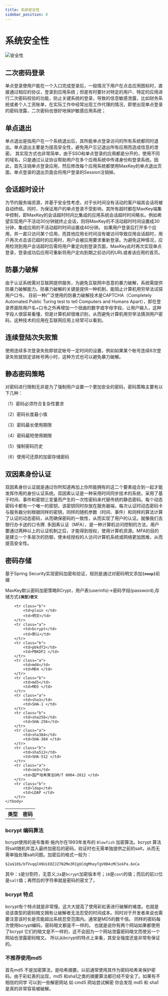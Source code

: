 ```yaml
---
title: 系统安全性
sidebar_position: 8
---
```


# 系统安全性

![安全性](/images/authn/safety.png)

## 二次密码登录

单点登录使用户能在一个入口完成登录后，一般情况下用户在点击应用图标时，直接通过相应的协议，登录到应用系统；但是有时要针对特定的用户、特定的应用进行二次密码校验的功能，防止关键系统的登录，导致的信息敏感泄露，比如财务系统或者个人工资账单，在实际工作中经常出现工作代理的情况，即使出现单点登录的密码泄露，二次密码也很好地保护敏感应用系统；

## 单点退出

单点退出是指用户在一个系统退出后，其所能单点登录访问的所有系统都同时退出。单点退出主要是为提高安全性，避免用户忘记退出所有应用而造成信息的泄密。
其实现方式也非常简单，由于SSO和单点登录的应用都是分开的，使用不同的域名，只是通过认证协议帮助用户在多个应用系统中传递身份和登录系统。因此，首先注销单点登录应用，然后修改每个应用系统都使用MaxKey的单点退出页面，单点登录的退出页面会将用户登录的Session注销掉。 

## 会话超时设计

为节约服务端资源，并基于安全性考虑，对于长时间没有活动的客户端其会话将被自动终结。同时，为保证用户的单点登录不受影响，其所有超时都在MaxKey端集中控制，即MaxKey的会话超时时间比集成的应用系统会话超时时间略长。例如希望实现用户不活动30分钟就终止会话，则将MaxKey的不活动超时时间设置成30分钟，集成应用的不活动超时时间设置成40分钟。
如果用户登录后打开多个应用，并一直只访问某个应用，而其他应用长时间没有被访问导致应用会话超时，用户再次点击该已超时的应用时，用户会被应用要求重新登录。为避免这种情况，应用检测到用户会话超时后需将用户重定向到登录页面，MaxKey此时再次实现单点登录，登录成功后应用可重新将用户定向到期之前访问的URL或者该应用的首页。

## 防暴力破解

由于认证系统需对互联网提供服务，为避免互联网中恶意的暴力破解，系统需提供防暴力破解能力。防暴力破解的关键是提供一种机制，能阻止计算机用穷举法试探用户口令。
目前一种广泛使用的防暴力破解技术是CAPTCHA（Completely Automated Public Turing test to tell Computers and Humans Apart），即在登录界面除用户名+口令之外再增加一个扭曲的数字或字母字段，让用户输入，这种字段人很容易看懂，但是计算机却很难识别，从而避免计算机用穷举法猜测用户密码，这种技术的应用在互联网应用上经常可以看到。

## 连续登陆次失败策

使用连续多次登录失败即锁定帐号一定时间的设置，例如如果某个帐号连续6次登录失败就锁定该帐号两小时，这种方式也可以避免暴力破解。

## 静态密码策略

对密码进行限制无非是为了强制用户设置一个更加安全的密码，密码策略主要有以下几种：

（1）密码必须符合复杂性要求

（2）密码长度最小值

（3）密码最长使用期限

（4）密码最短使用期限

（5）强制密码历史

（6）使用可还原的加密存储密码

## 双因素身份认证

双因素身份认证就是通过你所知道再加上你所能拥有的这二个要素组合到一起才能发挥作用的身份认证系统。双因素认证是一种采用时间同步技术的系统，采用了基于时间、事件和密钥三变量而产生的一次性密码来代替传统的静态密码。每个动态密码卡都有一个唯一的密钥，该密钥同时存放在服务器端，每次认证时动态密码卡与服务器分别根据同样的密钥，同样的随机参数（时间、事件）和同样的算法计算了认证的动态密码，从而确保密码的一致性，从而实现了用户的认证。就像我们去银行办卡送的口令牌.
多因素认证（MFA），是一种计算机访问控制的方法，用户要通过两种以上的认证机制之后，才能得到授权，使用计算机资源。MFA的目的是建立一个多层次的防御，使未经授权的人访问计算机系统或网络更加困难，从而提高安全性。

## 密码存储

基于Spring Security实现密码加密和验证，规则是通过对密码明文添加<b>```{noop}```</b>前缀

MaxKey默认密码加密策略BCrypt，用户表(userinfo)->密码字段(password),存储方式<b>```{类型}密文```</b>


<table border="0" class="table table-striped table-bordered ">
	<tbody>
		<tr class="a">
			<th>类型</th>
			<th>密码</th>
		</tr>
				
		<tr class="b">
			<td>plain </td>
			<td>明文</td>
		</tr>
		<tr class="a">
			<td>bcrypt</td>
			<td>默认</td>
		</tr>  
		<tr class="b">
			<td>pbkdf2</td>
			<td>PBKDF2 </td>
		</tr>
		<tr class="a">
			<td>md4</td>
			<td>MD4 </td>
		</tr>
		<tr class="b">
			<td>md5</td>
			<td>MD5 </td>
		</tr>
		<tr class="a">
			<td>sha1</td>
			<td>SHA-1 </td>
		</tr>
		<tr class="b">
			<td>sha256</td>
			<td>SHA-256</td>
		</tr>
		<tr class="a">
			<td>sha384</td>
			<td>SHA-384 </td>
		</tr>
		<tr class="b">
			<td>sha512</td>
			<td>SHA-512 </td>
		</tr>
		<tr class="a">
			<td>sm3</td>
			<td>国产哈希算法GM/T 0004-2012 </td>
		</tr>
		<tr class="b">
			<td>ldap</td>
			<td>LDAP </td>
		</tr>
	</tbody>
</table>

### bcrypt 编码算法
bcrypt使用的是布鲁斯·施内尔在1993年发布的 <code>Blowfish</code> 加密算法。bcrypt 算法将salt随机并混入最终加密后的密码，验证时也无需单独提供之前的salt，从而无需单独处理salt问题。加密后的格式一般为：

```
$2a$10$/bTVvqqlH9UiE0ZJZ7N2Me3RIgUCdgMheyTgV0B4cMCSokPa.6oCa
```
其中：<code>$</code>是分割符，无意义;<code>2a</code>是<code>bcrypt</code>加密版本号；<code>10</code>是<code>cost</code>的值；而后的前<code>22</code>位是<code>salt</code>值；再然后的字符串就是密码的密文了。

### bcrypt 特点
bcrypt有个特点就是非常慢。这大大提高了使用彩虹表进行破解的难度。也就是说该类型的密码暗文拥有让破解者无法忍受的时间成本。同时对于开发者来说也需要注意该时长是否能超出系统忍受范围内。通常是MD5的数千倍。
同样的密码每次使用bcrypt编码，密码暗文都是不一样的。 也就是说你有两个网站如果都使用了bcrypt 它们的暗文是不一样的，这不会因为一个网站泄露密码暗文而使另一个网站也泄露密码暗文。
所以从bcrypt的特点上来看，其安全强度还是非常有保证的。


### 不推荐使用md5
首先md5 不是加密算法，是哈希摘要。以前通常使用其作为密码哈希来保护密码。由于彩虹表的出现，md5 和sha1之类的摘要算法都已经不安全了。如果有不相信的同学 可以到一些解密网站 如 cmd5 网站尝试解密 你会发现 md5 和 sha1 是真的非常容易被破解。